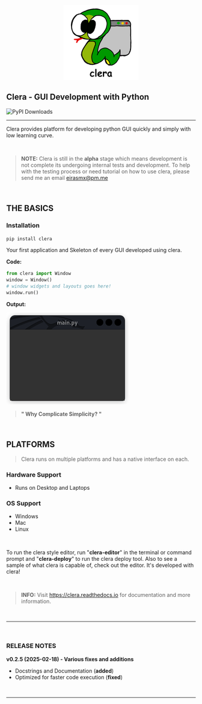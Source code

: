 <div align="center">
<img src="https://github.com/cleragui/pypi/blob/main/image/logo-with-name.png?raw=true">
</div>

## **Clera - GUI Development with Python** 
![PyPI Downloads](https://static.pepy.tech/badge/clera)

---

Clera provides platform for developing python GUI quickly and simply with low learning curve.

<br>

> **NOTE:** Clera is still in the **alpha** stage which means development is not complete its undergoing internal tests and development. To help with the testing process or need tutorial on how to use clera, please send me an email eirasmx@pm.me

<br>

## **THE BASICS**

### **Installation**

```bash
pip install clera
```

Your first application and Skeleton of every GUI developed using clera.

**Code:**

```python
from clera import Window
window = Window()
# window widgets and layouts goes here!
window.run()
```

**Output:**

![Window](https://github.com/cleragui/pypi/blob/main/image/window.png?raw=true)

> **" Why Complicate Simplicity? "**

<br>

## **PLATFORMS**

> Clera runs on multiple platforms and has a native interface on each.

### **Hardware Support**

- Runs on Desktop and Laptops

### **OS Support**

- Windows
- Mac
- Linux

<br>

To run the clera style editor, run "**clera-editor**" in the terminal or command prompt and "**clera-deploy**" to run the clera deploy tool. Also to see a sample of what clera is capable of, check out the editor. It's developed with clera!

<br>

> **INFO:** Visit https://clera.readthedocs.io for documentation and more information.

<br>

---

<br>

### **RELEASE NOTES**

**v0.2.5 (2025-02-18) - Various fixes and additions**

- Docstrings and Documentation (**added**)    
- Optimized for faster code execution (**fixed**)    

<br>

---
